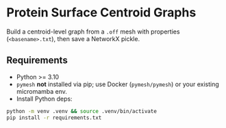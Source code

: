 # Protein Surface Centroid Graphs

Build a centroid-level graph from a `.off` mesh with properties (`<basename>.txt`), then save a NetworkX pickle.

## Requirements
- Python >= 3.10
- `pymesh` **not** installed via pip; use Docker (`pymesh/pymesh`) or your existing micromamba env.
- Install Python deps:
```bash
python -m venv .venv && source .venv/bin/activate
pip install -r requirements.txt
